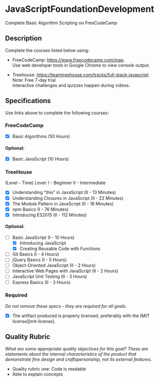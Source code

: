 # JavaScriptFoundationDevelopment
Complete Basic Algorithm Scripting on FreeCodeCamp  

## Description

Complete the courses listed below using:   
- FreeCodeCamp: https://www.freecodecamp.com/map.  
Use web developer tools in Google Chrome to view console output.
 
- Treehouse: https://teamtreehouse.com/tracks/full-stack-javascript   
Note: Free 7-day trial   
Interactive challenges and quizzes happen during videos.

## Specifications

Use links above to complete the following courses:

### FreeCodeCamp
 - [x] Basic Algorithms (50 Hours)

#### Optional:
 - [x] Basic JavaScript (10 Hours) 

### TreeHouse
(Level - Time)
Level:
I   - Beginner
II  - Intermediate

 - [x] Understanding "this" in JavaScript (II - 13 Minutes)
 - [x] Understanding Closures in JavaScript (II - 22 Minutes)
 - [x] The Module Pattern in JavaScript (II - 16 Minutes)
 - [x] npm Basics (I - 76 Minutes)
 - [x] Introducing ES2015 (II - 112 Minutes)

#### Optional:
 - [ ] Basic JavaScript (I - 10 Hours)
     - [x] Introducing JavaScript
     - [x] Creating Reusable Code with Functions
 - [ ] Git Basics (I - 4 Hours)
 - [ ] jQuery Basics (I - 5 Hours)
 - [ ] Object-Oriented JavaScript (II - 2 Hours)
 - [ ] Interactive Web Pages with JavaScript (II - 2 Hours)
 - [ ] JavaScript Unit Testing (II - 3 Hours)
 - [ ] Express Basics (II - 3 Hours)

### Required

_Do not remove these specs - they are required for all goals_.

- [x] The artifact produced is properly licensed, preferably with the [MIT license][mit-license].

## Quality Rubric

_What are some appropriate quality objectives for this goal? These are statements about the internal characteristics of the product that demonstrate fine design and craftspersonship, not its external features._

- Quality rubric one: Code is readable
- Able to explain concepts
